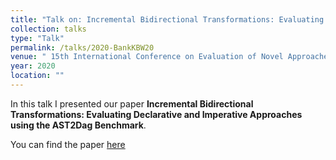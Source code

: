 ```yaml
---
title: "Talk on: Incremental Bidirectional Transformations: Evaluating Declarative and Imperative Approaches using the AST2Dag Benchmark"
collection: talks
type: "Talk"
permalink: /talks/2020-BankKBW20
venue: " 15th International Conference on Evaluation of Novel Approaches to Software Engineering, ENASE 2020, Prague, Czech Republic, May 5-6, 2020"
year: 2020
location: ""
---
```


In this talk I presented our paper **Incremental Bidirectional Transformations: Evaluating Declarative and Imperative Approaches using the AST2Dag Benchmark**.

You can find the paper [here](https://tbuchmann.github.io/publications/2020-BankKBW20)